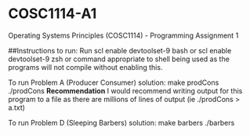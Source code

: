 # COSC1114-A1
Operating Systems Principles (COSC1114) - Programming Assignment 1 

##Instructions to run:
Run 
scl enable devtoolset-9 bash or
scl enable devtoolset-9 zsh 
or command appropriate to shell being used as the programs will not compile without enabling this.

To run Problem A (Producer Consumer) solution:
make prodCons
./prodCons
**Recommendation**
I would recommend writing output for this program to a file as there are millions of lines of output (ie ./prodCons > a.txt)

To run Problem D (Sleeping Barbers) solution:
make barbers
./barbers
